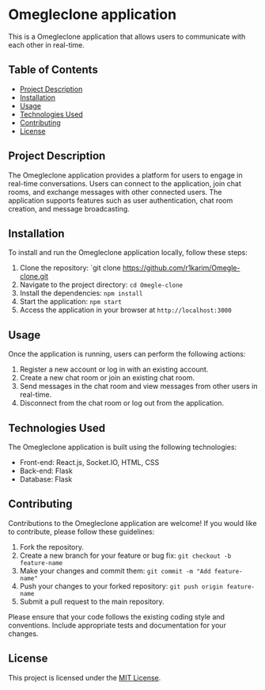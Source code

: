 # Omegleclone application

This is a Omegleclone application that allows users to communicate with each other in real-time.

## Table of Contents

- [Project Description](#project-description)
- [Installation](#installation)
- [Usage](#usage)
- [Technologies Used](#technologies-used)
- [Contributing](#contributing)
- [License](#license)

## Project Description

The Omegleclone application provides a platform for users to engage in real-time conversations. Users can connect to the application, join chat rooms, and exchange messages with other connected users. The application supports features such as user authentication, chat room creation, and message broadcasting.

## Installation

To install and run the Omegleclone application locally, follow these steps:

1. Clone the repository: `git clone https://github.com/r1karim/Omegle-clone.git
2. Navigate to the project directory: `cd Omegle-clone`
3. Install the dependencies: `npm install`
4. Start the application: `npm start`
5. Access the application in your browser at `http://localhost:3000`

## Usage

Once the application is running, users can perform the following actions:

1. Register a new account or log in with an existing account.
2. Create a new chat room or join an existing chat room.
3. Send messages in the chat room and view messages from other users in real-time.
4. Disconnect from the chat room or log out from the application.

## Technologies Used

The Omegleclone application is built using the following technologies:

- Front-end: React.js, Socket.IO, HTML, CSS
- Back-end: Flask
- Database: Flask

## Contributing

Contributions to the Omegleclone application are welcome! If you would like to contribute, please follow these guidelines:

1. Fork the repository.
2. Create a new branch for your feature or bug fix: `git checkout -b feature-name`
3. Make your changes and commit them: `git commit -m "Add feature-name"`
4. Push your changes to your forked repository: `git push origin feature-name`
5. Submit a pull request to the main repository.

Please ensure that your code follows the existing coding style and conventions. Include appropriate tests and documentation for your changes.

## License

This project is licensed under the [MIT License](LICENSE).
